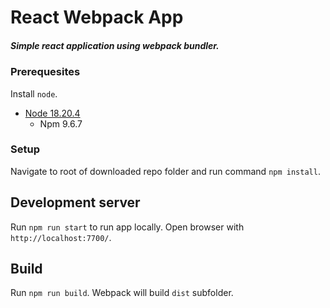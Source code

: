 # React Webpack App
##### Simple react application using webpack bundler.

### Prerequesites
Install `node`.
* [Node 18.20.4](https://nodejs.org/en/blog/release/v18.20.4/)
    * Npm 9.6.7

### Setup
Navigate to root of downloaded repo folder and run command `npm install`.

## Development server
Run `npm run start` to run app locally. Open browser with `http://localhost:7700/`.

## Build
Run `npm run build`.  Webpack will build `dist` subfolder.